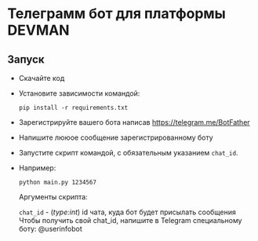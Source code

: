 # Телеграмм бот для платформы DEVMAN

 
## Запуск

- Скачайте код
- Установите зависимости командой:
  ```
  pip install -r requirements.txt
   ```
- Зарегистрируйте вашего бота написав https://telegram.me/BotFather 
- Напишите лююое сообщение зарегистрированному боту
- Запустите скрипт командой, c обязательным указанием `chat_id`.
- Например:
  ```
  python main.py 1234567
  ```
  
  Аргументы скрипта:  
  
  `chat_id` - (*type:int*) id чата, куда бот будет присылать сообщения  
  Чтобы получить свой chat_id, напишите в Telegram специальному боту: @userinfobot
